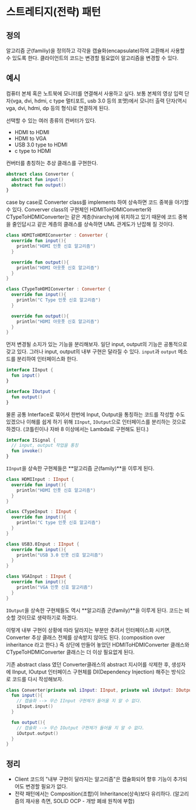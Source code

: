 # 스트레티지(전략) 패턴

## 정의
알고리즘 군(familiy)을 정의하고 각각을 캡슐화(encapsulate)하여 교환해서 사용할 수 있도록 한다. 클라이언트의 코드는 변경할 필요없이 알고리즘을 변경할 수 있다.

## 예시
컴퓨터 본체 혹은 노트북에 모니터를 연결해서 사용하고 싶다. 보통 본체의 영상 입력 단자(vga, dvi, hdmi, c type 멀티포트, usb 3.0 등의 포맷)에서 모니터 출력 단자(역시 vga, dvi, hdmi, dp 등의 형식)로 연결하게 된다.

선택할 수 있는 여러 종류의 컨버터가 있다. 
- HDMI to HDMI
- HDMI to VGA
- USB 3.0 type to HDMI
- c type to HDMI

컨버터를 총칭하는 추상 클래스를 구현한다. 
```kotlin
abstract class Converter {
  abstract fun input()
  abstract fun output()
}
```

case by case로 Converter class를 implements 하여 상속하면 코드 중복을 야기할 수 있다. Converver class의 구현체인 HDMIToHDMIConverter와 CTypeToHDMIConverter는 같은 계층(hirarchy)에 위치하고 있기 때문에 코드 중복을 줄인답시고 같은 계층의 클래스를 상속하면 UML 관계도가 난잡해 질 것이다.
```kotlin
class HDMIToHDMIConverter : Converter {
  override fun input(){
    println("HDMI 인풋 신호 알고리즘")
  }

  override fun output(){
    println("HDMI 아웃풋 신호 알고리즘")
  }
}

class CTypeToHDMIConverter : Converter {
  override fun input(){
    println("C Type 인풋 신호 알고리즘")
  }

  override fun output(){
    println("HDMI 아웃풋 신호 알고리즘")
  }
}
```

먼저 변경될 소지가 있는 기능을 분리해보자. 일단 input, output의 기능은 공통적으로 갖고 있다. 그러나 input, output의 내부 구현은 달라질 수 있다. `input`과 `output` 메소드를 분리하여 인터페이스화 한다.
```kotlin
interface IInput {
  fun input()
}

interface IOutput {
  fun output()
}
```

물론 공통 Interface로 묶어서 한번에 Input, Output을 통칭하는 코드를 작성할 수도 있겠으나 이해를 쉽게 하기 위해 `IInput`, `IOutput`으로 인터페이스를 분리하는 것으로 하겠다. (코틀린이나 자바 8 이상에서는 Lambda로 구현해도 된다.)
```kotlin
interface ISignal {
  // input, output 작업을 통칭
  fun invoke()
}
```

`IInput`을 상속한 구현체들은 **알고리즘 군(family)**을 이루게 된다.
```kotlin
class HDMIInput : IInput {
  override fun input(){
    println("HDMI 인풋 신호 알고리즘")
  }
}

class CTypeInput : IInput {
  override fun input(){
    println("C type 인풋 신호 알고리즘")
  }
}

class USB3.0Input : IInput {
  override fun input(){
    println("USB 3.0 인풋 신호 알고리즘")
  }
}

class VGAInput : IInput {
  override fun input(){
    println("VGA 인풋 신호 알고리즘")
  }
}
```

`IOutput`을 상속한 구현체들도 역시 **알고리즘 군(family)**을 이루게 된다.
코드는 비슷할 것이므로 생략하기로 하겠다.

이렇게 내부 구현이 상황에 따라 달라지는 부분만 추려서 인터페이스화 시키면, Converter 추상 클래스 전체를 상속받지 않아도 된다. (composition over inheritance 라고 한다.) 즉 상단에 만들어 놓았던 HDMIToHDMIConverter 클래스와 CTypeToHDMIConverter 클래스는 더 이상 필요없게 된다. 

기존 abstract class 였던 Converter클래스의 abstract 지시어를 삭제한 후, 생성자에 IInput, IOutput 인터페이스 구현체를 DI(Dependency Injection) 해주는 방식으로 코드를 다시 작성해보자.
```kotlin
class Converter(private val iInput: IInput, private val iOutput: IOutput) {
  fun input(){
    // 캡슐화 --> 무슨 IInput 구현체가 들어올 지 알 수 없다.
    iInput.input()
  }

  fun output(){
    // 캡슐화 --> 무슨 IOutput 구현체가 들어올 지 알 수 없다.
    iOutput.output()
  }
}
```

## 정리
- Client 코드의 "내부 구현이 달라지는 알고리즘"은 캡슐화되어 향후 기능이 추가되어도 변경할 필요가 없다.
- 전략 패턴에서는 Composition(조합)이 Inheritance(상속)보다 유리하다. (알고리즘의 재사용 측면, SOLID OCP - 개방 폐쇄 원칙에 부합)
